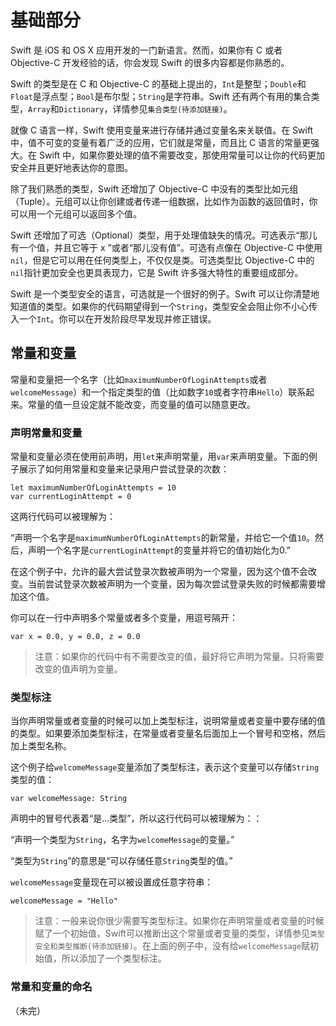 # 基础部分

Swift 是 iOS 和 OS X 应用开发的一门新语言。然而，如果你有 C 或者 Objective-C 开发经验的话，你会发现 Swift 的很多内容都是你熟悉的。

Swift 的类型是在 C 和 Objective-C 的基础上提出的，`Int`是整型；`Double`和`Float`是浮点型；`Bool`是布尔型；`String`是字符串。Swift 还有两个有用的集合类型，`Array`和`Dictionary`，详情参见`集合类型(待添加链接)`。

就像 C 语言一样，Swift 使用变量来进行存储并通过变量名来关联值。在 Swift 中，值不可变的变量有着广泛的应用，它们就是常量，而且比 C 语言的常量更强大。在 Swift 中，如果你要处理的值不需要改变，那使用常量可以让你的代码更加安全并且更好地表达你的意图。

除了我们熟悉的类型，Swift 还增加了 Objective-C 中没有的类型比如元组（Tuple）。元组可以让你创建或者传递一组数据，比如作为函数的返回值时，你可以用一个元组可以返回多个值。

Swift 还增加了可选（Optional）类型，用于处理值缺失的情况。可选表示“那儿有一个值，并且它等于 x ”或者“那儿没有值”。可选有点像在 Objective-C 中使用`nil`，但是它可以用在任何类型上，不仅仅是类。可选类型比 Objective-C 中的`nil`指针更加安全也更具表现力，它是 Swift 许多强大特性的重要组成部分。

Swift 是一个类型安全的语言，可选就是一个很好的例子。Swift 可以让你清楚地知道值的类型。如果你的代码期望得到一个`String`，类型安全会阻止你不小心传入一个`Int`。你可以在开发阶段尽早发现并修正错误。

## 常量和变量

常量和变量把一个名字（比如`maximumNumberOfLoginAttempts`或者`welcomeMessage`）和一个指定类型的值（比如数字`10`或者字符串`Hello`）联系起来。常量的值一旦设定就不能改变，而变量的值可以随意更改。

### 声明常量和变量

常量和变量必须在使用前声明，用`let`来声明常量，用`var`来声明变量。下面的例子展示了如何用常量和变量来记录用户尝试登录的次数：

    let maximumNumberOfLoginAttempts = 10
    var currentLoginAttempt = 0

这两行代码可以被理解为：

“声明一个名字是`maximumNumberOfLoginAttempts`的新常量，并给它一个值`10`。然后，声明一个名字是`currentLoginAttempt`的变量并将它的值初始化为0.”

在这个例子中，允许的最大尝试登录次数被声明为一个常量，因为这个值不会改变。当前尝试登录次数被声明为一个变量，因为每次尝试登录失败的时候都需要增加这个值。

你可以在一行中声明多个常量或者多个变量，用逗号隔开：

    var x = 0.0, y = 0.0, z = 0.0

> 注意：如果你的代码中有不需要改变的值，最好将它声明为常量。只将需要改变的值声明为变量。

### 类型标注

当你声明常量或者变量的时候可以加上类型标注，说明常量或者变量中要存储的值的类型。如果要添加类型标注，在常量或者变量名后面加上一个冒号和空格，然后加上类型名称。

这个例子给`welcomeMessage`变量添加了类型标注，表示这个变量可以存储`String`类型的值：

    var welcomeMessage: String

声明中的冒号代表着“是...类型”，所以这行代码可以被理解为：：

“声明一个类型为`String`，名字为`welcomeMessage`的变量。”

“类型为`String`”的意思是“可以存储任意`String`类型的值。”

`welcomeMessage`变量现在可以被设置成任意字符串：

    welcomeMessage = "Hello"

> 注意：一般来说你很少需要写类型标注。如果你在声明常量或者变量的时候赋了一个初始值，Swift可以推断出这个常量或者变量的类型，详情参见`类型安全和类型推断(待添加链接)`。在上面的例子中，没有给`welcomeMessage`赋初始值，所以添加了一个类型标注。

### 常量和变量的命名


（未完）
